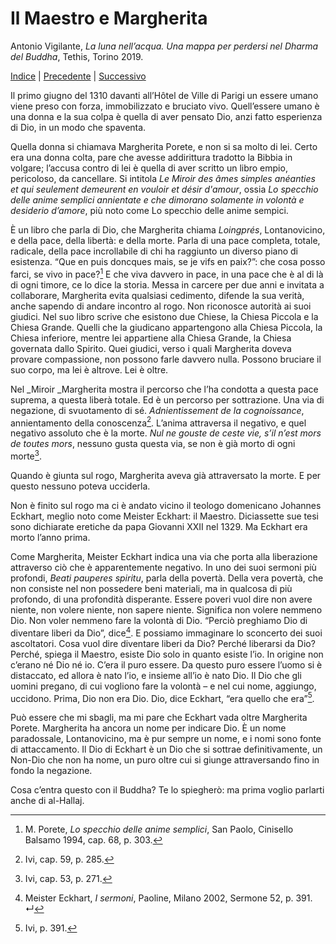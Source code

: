 # Il Maestro e Margherita

Antonio Vigilante, _La luna nell’acqua. Una mappa per perdersi nel Dharma del Buddha_, Tethis, Torino 2019.

[Indice](index.md) | [Precedente](quale-vittoria.md) | [Successivo](io-sono-Dio.md)


Il primo giugno del 1310 davanti all’Hôtel de Ville di Parigi un essere umano viene preso con forza, immobilizzato e bruciato vivo. Quell’essere umano è una donna e la sua colpa è quella di aver pensato Dio, anzi fatto esperienza di Dio, in un modo che spaventa.

Quella donna si chiamava Margherita Porete, e non si sa molto di lei. Certo era una donna colta, pare che avesse addirittura tradotto la Bibbia in volgare; l’accusa contro di lei è quella di aver scritto un libro empio, pericoloso, da cancellare. Si intitola _Le Miroir des âmes simples anéanties et qui seulement demeurent en vouloir et désir d'amour_, ossia _Lo specchio delle anime semplici annientate e che dimorano solamente in volontà e desiderio d’amore_, più noto come Lo specchio delle anime sempici.

È un libro che parla di Dio, che Margherita chiama _Loingprés_, Lontanovicino, e della pace, della libertà: e della morte. Parla di una pace completa, totale, radicale, della pace incrollabile di chi ha raggiunto un diverso piano di esistenza. “Que en puis doncques mais, se je vifs en paix?”: che cosa posso farci, se vivo in pace?[^1] E che viva davvero in pace, in una pace che è al di là di ogni timore, ce lo dice la storia. Messa in carcere per due anni e invitata a collaborare, Margherita evita qualsiasi cedimento, difende la sua verità, anche sapendo di andare incontro al rogo. Non riconosce autorità ai suoi giudici. Nel suo libro scrive che esistono due Chiese, la Chiesa Piccola e la Chiesa Grande. Quelli che la giudicano appartengono alla Chiesa Piccola, la Chiesa inferiore, mentre lei appartiene alla Chiesa Grande, la Chiesa governata dallo Spirito. Quei giudici, verso i quali Margherita doveva provare compassione, non possono farle davvero nulla. Possono bruciare il suo corpo, ma lei è altrove. Lei è oltre.

Nel _Miroir _Margherita mostra il percorso che l’ha condotta a questa pace suprema, a questa liberà totale. Ed è un percorso per sottrazione. Una via di negazione, di svuotamento di sé. _Adnientissement de la cognoissance_, annientamento della conoscenza[^2]. L’anima attraversa il negativo, e quel negativo assoluto che è la morte. _Nul ne gouste de ceste vie, s’il n’est mors de toutes mors_, nessuno gusta questa via, se non è già morto di ogni morte[^3].

Quando è giunta sul rogo, Margherita aveva già attraversato la morte. E per questo nessuno poteva ucciderla.

Non è finito sul rogo ma ci è andato vicino il teologo domenicano Johannes Eckhart, meglio noto come Meister Eckhart: il Maestro. Diciassette sue tesi sono dichiarate eretiche da papa Giovanni XXII nel 1329. Ma Eckhart era morto l’anno prima.

Come Margherita, Meister Eckhart indica una via che porta alla liberazione attraverso ciò che è apparentemente negativo. In uno dei suoi sermoni più profondi, _Beati pauperes spiritu_, parla della povertà. Della vera povertà, che non consiste nel non possedere beni materiali, ma in qualcosa di più profondo, di una profondità disperante. Essere poveri vuol dire non avere niente, non volere niente, non sapere niente. Significa non volere nemmeno Dio. Non voler nemmeno fare la volontà di Dio. “Perciò preghiamo Dio di diventare liberi da Dio”, dice[^4]. E possiamo immaginare lo sconcerto dei suoi ascoltatori. Cosa vuol dire diventare liberi da Dio? Perché liberarsi da Dio? Perché, spiega il Maestro, esiste Dio solo in quanto esiste l’io. In origine non c’erano né Dio né io. C’era il puro essere. Da questo puro essere l’uomo si è distaccato, ed allora è nato l’io, e insieme all’io è nato Dio. Il Dio che gli uomini pregano, di cui vogliono fare la volontà – e nel cui nome, aggiungo, uccidono. Prima, Dio non era Dio. Dio, dice Eckhart, “era quello che era”[^5].

Può essere che mi sbagli, ma mi pare che Eckhart vada oltre Margherita Porete. Margherita ha ancora un nome per indicare Dio. È un nome paradossale, Lontanovicino, ma è pur sempre un nome, e i nomi sono fonte di attaccamento. Il Dio di Eckhart è un Dio che si sottrae definitivamente, un Non-Dio che non ha nome, un puro oltre cui si giunge attraversando fino in fondo la negazione.

Cosa c’entra questo con il Buddha? Te lo spiegherò: ma prima voglio parlarti anche di al-Hallaj.

[^1]: M. Porete, _Lo specchio delle anime semplici_, San Paolo, Cinisello Balsamo 1994, cap. 68, p. 303.  
[^2]: Ivi, cap. 59, p. 285.  
[^3]: Ivi, cap. 53, p. 271.  
[^4]: Meister Eckhart, _I sermoni_, Paoline, Milano 2002, Sermone 52, p. 391.  ↵
[^5]: Ivi, p. 391.  

